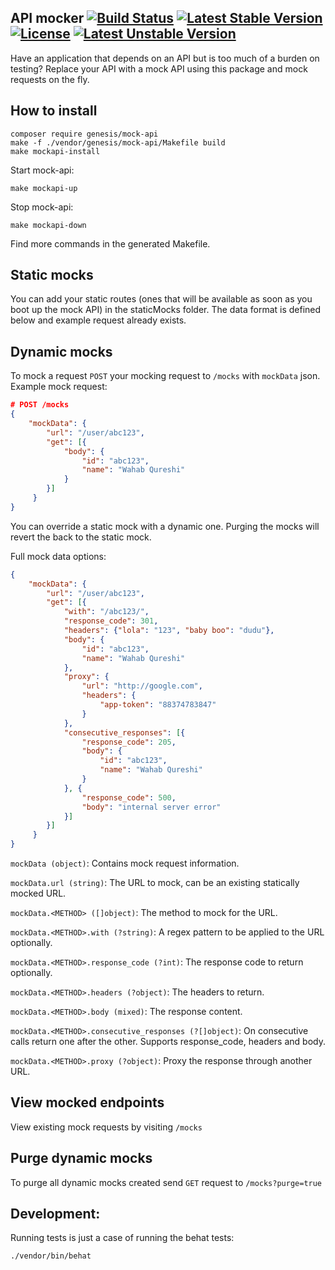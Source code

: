 API mocker [![Build Status](https://travis-ci.com/forceedge01/api-mocker.svg?branch=master)](https://travis-ci.com/forceedge01/api-mocker) [![Latest Stable Version](https://poser.pugx.org/genesis/mock-api/v)](//packagist.org/packages/genesis/mock-api) [![License](https://poser.pugx.org/genesis/mock-api/license)](//packagist.org/packages/genesis/mock-api) [![Latest Unstable Version](https://poser.pugx.org/genesis/mock-api/v/unstable)](//packagist.org/packages/genesis/mock-api)
------

Have an application that depends on an API but is too much of a burden on testing? Replace your API with a mock API using this package and mock requests on the fly.

How to install
-------

```
composer require genesis/mock-api
make -f ./vendor/genesis/mock-api/Makefile build
make mockapi-install
```

Start mock-api:

```
make mockapi-up
```

Stop mock-api:

```
make mockapi-down
```

Find more commands in the generated Makefile.

Static mocks
------

You can add your static routes (ones that will be available as soon as you boot up the mock API) in the staticMocks folder. The data format is defined below and example request already exists.

Dynamic mocks
------

To mock a request `POST` your mocking request to `/mocks` with `mockData` json. Example mock request:

```json
# POST /mocks
{
    "mockData": {
        "url": "/user/abc123",
        "get": [{
            "body": {
                "id": "abc123",
                "name": "Wahab Qureshi"
            }
        }]
     }
}
```

You can override a static mock with a dynamic one. Purging the mocks will revert the back to the static mock.

Full mock data options:

```json
{
    "mockData": {
        "url": "/user/abc123",
        "get": [{
            "with": "/abc123/",
            "response_code": 301,
            "headers": {"lola": "123", "baby boo": "dudu"},
            "body": {
                "id": "abc123",
                "name": "Wahab Qureshi"
            },
            "proxy": {
                "url": "http://google.com",
                "headers": {
                    "app-token": "88374783847"
                }
            },
            "consecutive_responses": [{
                "response_code": 205,
                "body": {
                    "id": "abc123",
                    "name": "Wahab Qureshi"
                }
            }, {
                "response_code": 500,
                "body": "internal server error"
            }]
        }]
     }
}
```

`mockData (object)`: Contains mock request information.

`mockData.url (string)`: The URL to mock, can be an existing statically mocked URL.

`mockData.<METHOD> ([]object)`: The method to mock for the URL.

`mockData.<METHOD>.with (?string)`: A regex pattern to be applied to the URL optionally.

`mockData.<METHOD>.response_code (?int)`: The response code to return optionally.

`mockData.<METHOD>.headers (?object)`: The headers to return.

`mockData.<METHOD>.body (mixed)`: The response content.

`mockData.<METHOD>.consecutive_responses (?[]object)`: On consecutive calls return one after the other. Supports response_code, headers and body.
    
`mockData.<METHOD>.proxy (?object)`: Proxy the response through another URL.

View mocked endpoints
------

View existing mock requests by visiting `/mocks`

Purge dynamic mocks
-----

To purge all dynamic mocks created send `GET` request to `/mocks?purge=true`

Development:
-------

Running tests is just a case of running the behat tests:

```
./vendor/bin/behat
```